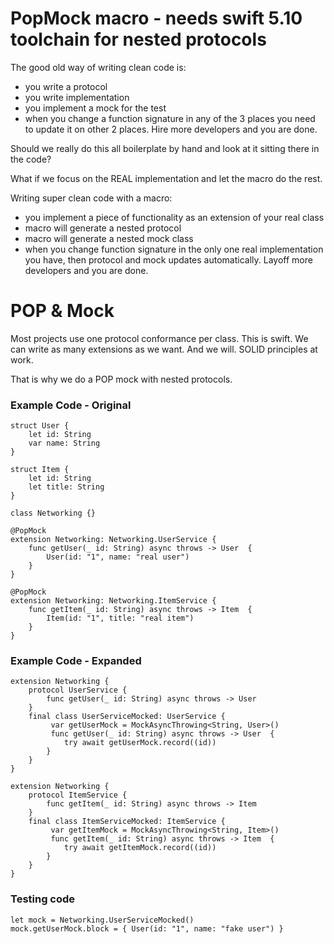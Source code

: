 # PopMock macro - needs swift 5.10 toolchain for nested protocols

The good old way of writing clean code is:
- you write a protocol
- you write implementation
- you implement a mock for the test
- when you change a function signature in any of the 3 places you need to update it on other 2 places. Hire more developers and you are done.

Should we really do this all boilerplate by hand and look at it sitting there in the code?

What if we focus on the REAL implementation and let the macro do the rest.

Writing super clean code with a macro:
- you implement a piece of functionality as an extension of your real class
- macro will generate a nested protocol
- macro will generate a nested mock class
- when you change function signature in the only one real implementation you have, then protocol and mock updates automatically. Layoff more developers and you are done.

# POP & Mock

Most projects use one protocol conformance per class. This is swift. We can write as many extensions as we want. And we will. SOLID principles at work.

That is why we do a POP mock with nested protocols.

### Example Code - Original

```
struct User {
    let id: String
    var name: String
}

struct Item {
    let id: String
    let title: String
}

class Networking {}

@PopMock
extension Networking: Networking.UserService {
    func getUser(_ id: String) async throws -> User  {
        User(id: "1", name: "real user")
    }
}

@PopMock
extension Networking: Networking.ItemService {
    func getItem(_ id: String) async throws -> Item  {
        Item(id: "1", title: "real item")
    }
}
```

### Example Code - Expanded

```
extension Networking {
    protocol UserService {
        func getUser(_ id: String) async throws -> User
    }
    final class UserServiceMocked: UserService {
         var getUserMock = MockAsyncThrowing<String, User>()
         func getUser(_ id: String) async throws -> User  {
            try await getUserMock.record((id))
        }
    }
}

extension Networking {
    protocol ItemService {
        func getItem(_ id: String) async throws -> Item
    }
    final class ItemServiceMocked: ItemService {
         var getItemMock = MockAsyncThrowing<String, Item>()
         func getItem(_ id: String) async throws -> Item  {
            try await getItemMock.record((id))
        }
    }
}
```

### Testing code

```
let mock = Networking.UserServiceMocked()
mock.getUserMock.block = { User(id: "1", name: "fake user") }
```


